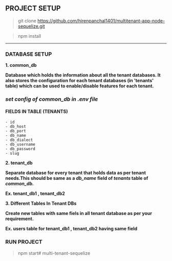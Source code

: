 ## PROJECT SETUP

> git clone <https://github.com/hirenpanchal1401/multitenant-app-node-sequelize.git>

> npm install
---
### DATABASE SETUP

**1. common_db**

**Database which holds the information about all the tenant databases. It also stores the configuration for each tenant databases (in 'tenants' table) which can be used to enable/disable features for each tenant.**

### *set config of common_db in .env file*

#### FIELDS IN TABLE (TENANTS)

    - id
    - db_host
    - db_port
    - db_name
    - db_dialect
    - db_username
    - db_password
    - slug

**2. tenant_db**

**Separate database for every tenant that holds data as per tenant needs.This should be same as a *db_name* field of *tenants* table of *common_db.***

**Ex. tenant_db1 , tenant_db2**

**3. Different Tables In Tenant DBs**

**Create new tables with same fiels in all tenant database as per your requirement.**

**Ex. users table for tenant_db1 , tenant_db2 having same field**

### RUN PROJECT

> npm start# multi-tenant-sequelize
